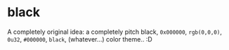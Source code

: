 # black

A completely original idea: a completely pitch black, `0x000000`, `rgb(0,0,0)`, `0u32`,
`#000000`, `black`, (whatever…) color theme.. :D
